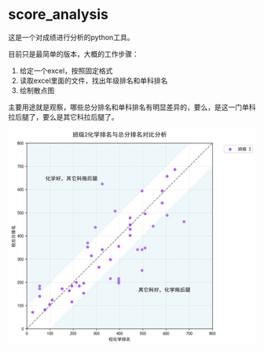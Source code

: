 # score_analysis

这是一个对成绩进行分析的python工具。

目前只是最简单的版本，大概的工作步骤：

1. 给定一个excel，按照固定格式
2. 读取excel里面的文件，找出年级排名和单科排名
3. 绘制散点图

主要用途就是观察，哪些总分排名和单科排名有明显差异的，要么，是这一门单科拉后腿了，要么是其它科拉后腿了。

![alt text](images/image.png)